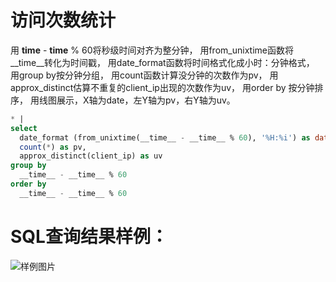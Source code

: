 # 访问次数统计


用 __time__ - __time__ % 60将秒级时间对齐为整分钟，
用from_unixtime函数将__time__转化为时间戳，
用date_format函数将时间格式化成小时：分钟格式，
用group by按分钟分组，
用count函数计算没分钟的次数作为pv，
用approx_distinct估算不重复的client_ip出现的次数作为uv，
用order by 按分钟排序，
用线图展示，X轴为date，左Y轴为pv，右Y轴为uv。



```SQL
* |
select
  date_format (from_unixtime(__time__ - __time__ % 60), '%H:%i') as date,
  count(*) as pv,
  approx_distinct(client_ip) as uv
group by
  __time__ - __time__ % 60
order by
  __time__ - __time__ % 60
```

# SQL查询结果样例：

![样例图片](http://slsconsole.oss-cn-hangzhou.aliyuncs.com/sql_sample/35%E8%AE%BF%E9%97%AE%E6%AC%A1%E6%95%B0%E7%BB%9F%E8%AE%A1.jpg)